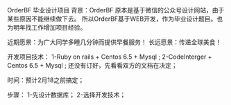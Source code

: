 ﻿OrderBF 毕业设计项目
背景：OrderBF 原本是基于微信的公众号设计网站，由于某些原因不能继续做下去。
所以OrderBF基于WEB开发，作为毕业设计题目。也为明年找工作增加项目经验。

近期愿景：为广大同学多睡几分钟而提供早餐服务！
长远愿景：传递全球美食！

开发项目技术：
			1-Ruby on rails + Centos 6.5 + Mysql ;
			2-CodeInterger + Centos 6.5 + Mysql ;
还没有订好，先看看双方的文档在决定；

时间：预计2月18之前搞定；

步骤：
		1-先设计数据库；
		2-选择开发技术；

